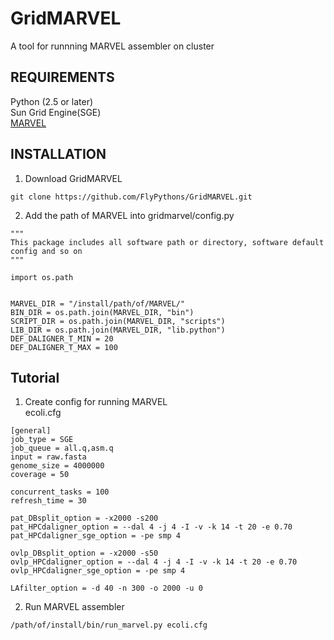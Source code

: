 # GridMARVEL
A tool for runnning MARVEL assembler on cluster

## REQUIREMENTS
Python (2.5 or later)  
Sun Grid Engine(SGE)  
[MARVEL](https://github.com/schloi/MARVEL)
## INSTALLATION
1. Download GridMARVEL
```commandline
git clone https://github.com/FlyPythons/GridMARVEL.git
```
2. Add the path of MARVEL into gridmarvel/config.py
```commandline
"""
This package includes all software path or directory, software default config and so on
"""

import os.path


MARVEL_DIR = "/install/path/of/MARVEL/" 
BIN_DIR = os.path.join(MARVEL_DIR, "bin")
SCRIPT_DIR = os.path.join(MARVEL_DIR, "scripts")
LIB_DIR = os.path.join(MARVEL_DIR, "lib.python")
DEF_DALIGNER_T_MIN = 20
DEF_DALIGNER_T_MAX = 100
```

## Tutorial
1. Create config for running MARVEL  
ecoli.cfg
```commandline
[general]
job_type = SGE
job_queue = all.q,asm.q
input = raw.fasta
genome_size = 4000000
coverage = 50

concurrent_tasks = 100
refresh_time = 30

pat_DBsplit_option = -x2000 -s200
pat_HPCdaligner_option = --dal 4 -j 4 -I -v -k 14 -t 20 -e 0.70
pat_HPCdaligner_sge_option = -pe smp 4

ovlp_DBsplit_option = -x2000 -s50
ovlp_HPCdaligner_option = --dal 4 -j 4 -I -v -k 14 -t 20 -e 0.70
ovlp_HPCdaligner_sge_option = -pe smp 4

LAfilter_option = -d 40 -n 300 -o 2000 -u 0
```

2. Run MARVEL assembler
```commandline
/path/of/install/bin/run_marvel.py ecoli.cfg
```